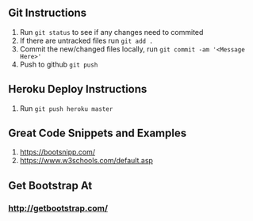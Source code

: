 ## Git Instructions
1. Run `git status` to see if any changes need to commited
2. If there are untracked files run `git add .`
3. Commit the new/changed files locally, run `git commit -am '<Message Here>'`
4. Push to github `git push`
## Heroku Deploy Instructions
1. Run `git push heroku master`
## Great Code Snippets and Examples
1. https://bootsnipp.com/
2. https://www.w3schools.com/default.asp
## Get Bootstrap At
### http://getbootstrap.com/
